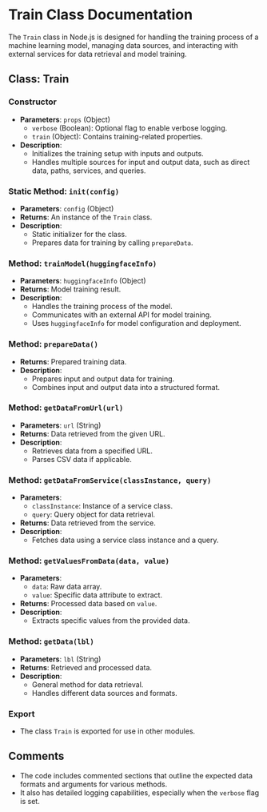 # Train Class Documentation

The `Train` class in Node.js is designed for handling the training process of a machine learning model, managing data sources, and interacting with external services for data retrieval and model training.

## Class: Train

### Constructor
- **Parameters**: `props` (Object)
  - `verbose` (Boolean): Optional flag to enable verbose logging.
  - `train` (Object): Contains training-related properties.
- **Description**: 
  - Initializes the training setup with inputs and outputs.
  - Handles multiple sources for input and output data, such as direct data, paths, services, and queries.

### Static Method: `init(config)`
- **Parameters**: `config` (Object)
- **Returns**: An instance of the `Train` class.
- **Description**: 
  - Static initializer for the class.
  - Prepares data for training by calling `prepareData`.

### Method: `trainModel(huggingfaceInfo)`
- **Parameters**: `huggingfaceInfo` (Object)
- **Returns**: Model training result.
- **Description**: 
  - Handles the training process of the model.
  - Communicates with an external API for model training.
  - Uses `huggingfaceInfo` for model configuration and deployment.

### Method: `prepareData()`
- **Returns**: Prepared training data.
- **Description**: 
  - Prepares input and output data for training.
  - Combines input and output data into a structured format.

### Method: `getDataFromUrl(url)`
- **Parameters**: `url` (String)
- **Returns**: Data retrieved from the given URL.
- **Description**: 
  - Retrieves data from a specified URL.
  - Parses CSV data if applicable.

### Method: `getDataFromService(classInstance, query)`
- **Parameters**: 
  - `classInstance`: Instance of a service class.
  - `query`: Query object for data retrieval.
- **Returns**: Data retrieved from the service.
- **Description**: 
  - Fetches data using a service class instance and a query.

### Method: `getValuesFromData(data, value)`
- **Parameters**: 
  - `data`: Raw data array.
  - `value`: Specific data attribute to extract.
- **Returns**: Processed data based on `value`.
- **Description**: 
  - Extracts specific values from the provided data.

### Method: `getData(lbl)`
- **Parameters**: `lbl` (String)
- **Returns**: Retrieved and processed data.
- **Description**: 
  - General method for data retrieval.
  - Handles different data sources and formats.

### Export
- The class `Train` is exported for use in other modules.

## Comments
- The code includes commented sections that outline the expected data formats and arguments for various methods.
- It also has detailed logging capabilities, especially when the `verbose` flag is set.
